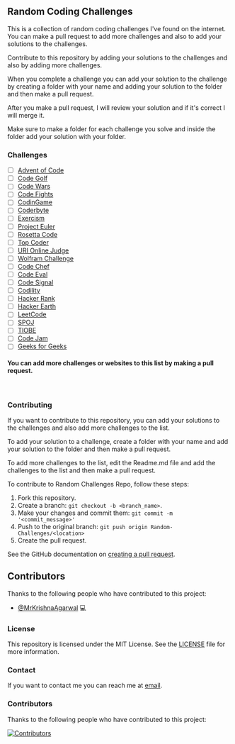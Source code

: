## Random Coding Challenges

This is a collection of random coding challenges I've found on the internet. You can make a pull request to add more challenges and also to add your solutions to the challenges.

Contribute to this repository by adding your solutions to the challenges and also by adding more challenges.

When you complete a challenge you can add your solution to the challenge by creating a folder with your name and adding your solution to the folder and then make a pull request.

After you make a pull request, I will review your solution and if it's correct I will merge it.

Make sure to make a folder for each challenge you solve and inside the folder add your solution with your folder.

### Challenges

- [ ] [Advent of Code](https://adventofcode.com/)
- [ ] [Code Golf](https://codegolf.stackexchange.com/)
- [ ] [Code Wars](https://www.codewars.com/)
- [ ] [Code Fights](https://codefights.com/)
- [ ] [CodinGame](https://www.codingame.com/)
- [ ] [Coderbyte](https://coderbyte.com/)
- [ ] [Exercism](http://exercism.io/)
- [ ] [Project Euler](https://projecteuler.net/)
- [ ] [Rosetta Code](http://rosettacode.org/)
- [ ] [Top Coder](https://www.topcoder.com/)
- [ ] [URI Online Judge](https://www.urionlinejudge.com.br/judge/en/login)
- [ ] [Wolfram Challenge](https://www.wolfram.com/challenge/)
- [ ] [Code Chef](https://www.codechef.com/)
- [ ] [Code Eval](https://www.codeeval.com/)
- [ ] [Code Signal](https://codesignal.com/)
- [ ] [Codility](https://codility.com/)
- [ ] [Hacker Rank](https://www.hackerrank.com/)
- [ ] [Hacker Earth](https://www.hackerearth.com/)
- [ ] [LeetCode](https://leetcode.com/)
- [ ] [SPOJ](https://www.spoj.com/)
- [ ] [TIOBE](https://www.tiobe.com/tiobe-index/)
- [ ] [Code Jam](https://code.google.com/codejam/)
- [ ] [Geeks for Geeks](https://www.geeksforgeeks.org/)

<h4> You can add more challenges or websites to this list by making a pull request. </h4>

<br>

### Contributing

If you want to contribute to this repository, you can add your solutions to the challenges and also add more challenges to the list.

To add your solution to a challenge, create a folder with your name and add your solution to the folder and then make a pull request.

To add more challenges to the list, edit the Readme.md file and add the challenges to the list and then make a pull request.

To contribute to Random Challenges Repo, follow these steps:

1. Fork this repository.
2. Create a branch: `git checkout -b <branch_name>`.
3. Make your changes and commit them: `git commit -m '<commit_message>'`
4. Push to the original branch:
   `git push origin Random-Challenges/<location>`
5. Create the pull request.

See the GitHub documentation on
[creating a pull request](https://help.github.com/en/github/collaborating-with-issues-and-pull-requests/creating-a-pull-request).

## Contributors

Thanks to the following people who have contributed to this project:

- [@MrKrishnaAgarwal](https://github.com/MrKrishnaAgarwal) 💻

### License

This repository is licensed under the MIT License. See the [LICENSE](/LICENSE) file for more information.

### Contact

If you want to contact me you can reach me at [email](mailto:dmkrishna.agarwal@gmail.com).

### Contributors
 
Thanks to the following people who have contributed to this project:

[![Contributors](https://contrib.rocks/image?repo=MrKrishnaAgarwal/Random-Challenges)](https://github.com/MrKrishnaAgarwal/Random-Challenges/graphs/contributors)
